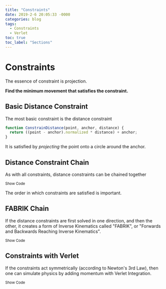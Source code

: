 ```yaml
---
title: "Constraints"
date: 2019-2-6 20:05:33 -0000
categories: blog
tags:
  - Constraints
  - Verlet
toc: true
toc_label: "Sections"
---
```

# Constraints

The essence of constraint is projection.

**Find the minimum movement that satisfies the constraint.**

## Basic Distance Constraint

The most basic constraint is the distance constraint

<!-- Add the ability to toggle code blocks... -->
<script type="text/javascript">
  function toggle_visibility(id) {
    var e = document.getElementById(id);
    if(e.style.display == 'block')
       e.style.display = 'none';
    else
      e.style.display = 'block';
  }
</script>
<!-- Load the Paper.js library -->
<script type="text/javascript" src="../../assets/js/paper-full.min.js"></script>
<script type="text/paperscript" canvas="distance1">
// The distance between the mouse and the point:
var length = 50;

//The Black Circle
var circle = new Path.Circle(view.center, length);
circle.strokeWidth = 1;
circle.strokeColor = 'black';

//The Black Ball	
var ball = new Path.Circle(view.center, 5);
ball.strokeWidth = 10;
ball.strokeColor = 'black';

//Records the mouse position
var mousePos = view.center;
function onMouseMove(event) {
	mousePos = event.point;
	
	circle.position = mousePos;

  var toNext = mousePos - ball.position;
	if (toNext.length > length) {
    	toNext.length = length;
    	var offset = (mousePos - ball.position) - toNext;
    	ball.position += offset;
	}
}

//Subscribe to prevent scrolling on iOS
function onMouseDown(event) {}
function onMouseUp(event) {}
</script>
<canvas id="distance1" width="350" height="350"></canvas>
~~~ javascript
function ConstrainDistance(point, anchor, distance) {
  return ((point - anchor).normalized * distance) + anchor;
}
~~~


It is satisfied by _projecting_ the point onto a circle around the anchor.

## Distance Constraint Chain

As with all constraints, distance constraints can be chained together

<script type="text/paperscript" canvas="distance2">
// The number of points in the rope:
var points = 10;
// The distance between the points:
var length = 25;

//The Red Rope (and its previous positions)
var rope = new Path({
	strokeColor: 'red',
	strokeWidth: 5,
	strokeCap: 'round'
});
var start = view.center;
for (var i = 0; i < points; i++) {
	rope.add(start + new Point(i * length, 0));
}

//Records the mouse position
var mousePos = view.center;
function onMouseMove(event) {
	mousePos = event.point;
	
  //Set the first link's position to be at the mouse
	rope.segments[0].point = mousePos;
	for (var i = 0; i < points - 1; i++) {
		var segment = rope.segments[i];
		var nextSegment = rope.segments[i + 1];

		//Pull the segments toward eachother
		var toNext = segment.point - nextSegment.point;
		toNext.length = length;
		var offset = (segment.point - nextSegment.point) - toNext;
		nextSegment.point += offset;
	}
}

//Projects 'currentPoint' to be within 'distance' of 'anchor'
function setDistance(currentPoint, anchor, distance) {
	var toAnchor = currentPoint - anchor;
	toAnchor.length = distance;
	return toAnchor + anchor;
}

function onFrame(event) {
    //Give the rope its buttery smoothness
    rope.smooth({ type: 'continuous' });
}

function onMouseDown(event) {
	rope.fullySelected = true;
}

function onMouseUp(event) {
	rope.fullySelected = false;
}
</script>
<canvas id="distance2" width="350" height="350"></canvas>
<a onclick="toggle_visibility('pseudocode1');"><small>Show Code</small></a>
<section id="pseudocode1" markdown="1" style="display:none;">
~~~ javascript
//Set the first link's position to be at the mouse
rope.segments[0] = mousePos;
for (i = 1; i < segments.length; i++) {
  //Pull the next segment to the previous one
  rope.segments[i] = ConstrainDistance(
    rope.segments[i], rope.segments[i-1], distance
  );
}
~~~
</section>

The order in which constraints are satisfied is important.

## FABRIK Chain

If the distance constraints are first solved in one direction, and then the other, it creates a form of Inverse Kinematics called "FABRIK", or "Forwards and Backwards Reaching Inverse Kinematics".

<script type="text/paperscript" canvas="distance3">
// The number of points in the rope:
var points = 4;
// The distance between the points:
var length = 50;

//The Red Rope (and its previous positions)
var rope = new Path({
	strokeColor: 'red',
	strokeWidth: 5,
	strokeCap: 'round'
});
var start = view.center;
for (var i = 0; i < points; i++) {
	rope.add(start + new Point(i * length, 0));
}

//The Black Ball	
var ball = new Path.Circle(view.center, 5);
ball.strokeWidth = 10;
ball.strokeColor = 'black';

//Records the mouse position
var mousePos = view.center;
function onMouseMove(event) {
	mousePos = event.point;
}

//Projects 'currentPoint' to be within 'distance' of 'anchor'
function setDistance(currentPoint, anchor, distance) {
	var toAnchor = currentPoint - anchor;
	toAnchor.length = distance;
	return toAnchor + anchor;
}

function onFrame(event) {
    //Set the first link's position to be at the mouse
    //And solve from first to last
	rope.segments[0].point = mousePos;
	for (var i = 0; i < points - 1; i++) {
		rope.segments[i + 1].point = 
		    setDistance(rope.segments[i + 1].point, 
		                rope.segments[i].point, length);
	}
	
	//Set the last link's position to be at the anchor
	//And solve from last to first
	rope.segments[points-1].point = ball.position;
	for (var i = points - 1; i > 0; i--) {
		rope.segments[i - 1].point = 
		    setDistance(rope.segments[i - 1].point, 
		                rope.segments[i].point, length);
	}
    
    rope.smooth({ type: 'geometric', factor: 0.1});
}

function onMouseDown(event) {
	rope.fullySelected = true;
}

function onMouseUp(event) {
	rope.fullySelected = false;
}
</script>
<canvas id="distance3" width="350" height="350"></canvas>
<a onclick="toggle_visibility('pseudocode2');"><small>Show Code</small></a>
<section id="pseudocode2" markdown="1" style="display:none;">
~~~ javascript
//Set the first link's position to be at the mouse
rope.segments[0] = mousePos;
for (i = 1; i < segments.length; i++) {
  //Pull the current segment to the previous one
  rope.segments[i] = ConstrainDistance(
    rope.segments[i], rope.segments[i-1], distance
  );
}

//Set the base link's position to be at the ball
rope.segments[segments.length - 1] = ball;
for (i = segments.length - 1; i > 0; i--) {
  //Pull the previous segment to the current one
  rope.segments[i-1] = ConstrainDistance(
    rope.segments[i-1], rope.segments[i], distance
  );
}
~~~
</section>

## Separation Constraint

Distance Constraints can also be used to separate

<script type="text/paperscript" canvas="distance4">
// The distance between the mouse and the point:
var length = 50;
// The number of balls:
var num = 20;

//The Black Circle
var circle = new Path.Circle(view.center, length);
circle.strokeWidth = 1;
circle.strokeColor = 'black';

//The Black Balls
var balls = [];
for(i = 0; i < num; i++){
    balls.push(Path.Circle(view.center + new Point((Math.random() * 100)-50, 
                                                   (Math.random() * 100)-50), 5));
    balls[i].strokeWidth = 10;
    balls[i].strokeColor = 'black';
}

//Records the mouse position
var mousePos = view.center;
function onMouseMove(event) {
	mousePos = event.point;
}

function onFrame(event) {
	circle.position = mousePos;

    //Separate the balls from the mouse
    for(i = 0; i < num; i++){
        var toNext = circle.position - balls[i].position;
	    if (toNext.length < length+10) {
        	toNext.length = length+10;
        	var offset = (circle.position - balls[i].position) - toNext;
        	balls[i].position += offset;
	    }
    }
    
    //Separate the balls from each other
    for(i = 0; i < num; i++){
        for(j = i; j < num; j++){
            var toNext = balls[j].position - balls[i].position;
	        if (toNext.length < 20) {
            	toNext.length = 20;
            	var offset = (balls[j].position - balls[i].position) - toNext;
            	balls[i].position += offset / 2;
            	balls[j].position -= offset / 2;
	        }
        }
    }
}
//Subscribe to prevent scrolling on iOS
function onMouseDown(event) {}
function onMouseUp(event) {}
</script>
<canvas id="distance4" width="350" height="350"></canvas>
<a onclick="toggle_visibility('pseudocode3');"><small>Show Code</small></a>
<section id="pseudocode3" markdown="1" style="display:none;">
~~~ javascript
//Separate the balls from the mouse
float cRadius = mRadius + bRadius;
for(i = 0; i < balls.length; i++){
  //If the mouse is closer than some distance
  if((mousePos-balls[i]).magnitude < cRadius){
    //Push the ball away from the mouse
    balls[i] = ConstrainDistance(balls[i], mousePos, cRadius);
  }
}

//Separate the balls from each other
for(i = 0; i < balls.length; i++){
  for(j = i; j < balls.length; j++){
    //If the balls are closer than 2x their radius
    var curDisplacement = balls[j].position - balls[i].position;
    if (curDisplacement.magnitude < bRadius*2) {
      //Move each ball half of the distance away from the other
      var temp = ConstrainDistance(balls[i], balls[j], bRadius);
      balls[j] = ConstrainDistance(balls[j], balls[i], bRadius);
      balls[i] = temp;
    }
  }
}
~~~
</section>

## Constraints with Verlet

If the constraints act symmetrically (according to Newton's 3rd Law), then one can simulate physics by adding momentum with Verlet Integration.

<script type="text/paperscript" canvas="distance5">
// The distance between the mouse and the point:
var length = 50;
// The number of balls:
var num = 30;

//The Black Circle
var circle = new Path.Circle(view.center, length);
circle.strokeWidth = 0;
circle.strokeColor = 'black';

//The Black Circle
var domain = new Path.Circle(view.center, 152.5);
domain.strokeWidth = 5;
domain.strokeColor = 'black';

//The Black Balls
var balls = [];
var prevBalls = [];
for(i = 0; i < num; i++){
    balls.push(Path.Circle(view.center + new Point((Math.random() * 100)-50, 
                                                   (Math.random() * 100)-50), 5));
    prevBalls.push(new Point(balls[i].position.x, balls[i].position.y));                                           
    balls[i].strokeWidth = 10;
    balls[i].strokeColor = 'black';
}

//Integrates the points forward in time based off their current and previous positions
function verletIntegrate(i) {
	var tempCurPtx = balls[i].position.x;
	var tempCurPty = balls[i].position.y;
	balls[i].position.x += (balls[i].position.x - prevBalls[i].x);
	balls[i].position.y += (balls[i].position.y - prevBalls[i].y);
	prevBalls[i].x = tempCurPtx;
	prevBalls[i].y = tempCurPty;
}

//Records the mouse position
var mousePos = view.center;
function onMouseMove(event) {
	mousePos = event.point;
}

function onFrame(event) {
	circle.position = mousePos;

    for (var i = 0; i < num; i++) {
	  //Verlet Integration
	  verletIntegrate(i);
	  //Add gravity
	  balls[i].position += new Point(0, Math.min(1, event.delta * 30));
	}

    //Separate the balls from the mouse
    for(iter = 0; iter < 5; iter++){
    for(i = 0; i < num; i++){
        var toNext = circle.position - balls[i].position;
	    if (toNext.length < length+10) {
        	toNext.length = length+10;
        	var offset = (circle.position - balls[i].position) - toNext;
        	balls[i].position += offset;
	    }
    }
    
    //Separate the balls from each other
    for(i = 0; i < num; i++){
        for(j = i; j < num; j++){
            var toNext = balls[j].position - balls[i].position;
	        if (toNext.length < 20) {
            	toNext.length = 20;
            	var offset = (balls[j].position - balls[i].position) - toNext;
            	balls[i].position += offset / 2;
            	balls[j].position -= offset / 2;
	        }
        }
    }
    
    //Keep the balls inside the domain
    for(i = 0; i < num; i++){
        var toNext = domain.position - balls[i].position;
	    if (toNext.length > 150-10) {
        	toNext.length = 150-10;
        	var offset = (domain.position - balls[i].position) - toNext;
        	balls[i].position += offset;
	    }
    }
    }
}
//Subscribe to prevent scrolling on iOS
function onMouseDown(event) {}
function onMouseUp(event) {}
</script>
<canvas id="distance5" width="350" height="350"></canvas>
<a onclick="toggle_visibility('pseudocode5');"><small>Show Code</small></a>
<section id="pseudocode5" markdown="1" style="display:none;">
~~~ javascript
for(i = 0; i < balls.length; i++){
  //-*Use Verlet Integration to add inertia*-
  var curPosition = balls[i];
  balls[i] += balls[i] - prevBalls[i];
  prevBalls[i] = curPosition;

  //Exert gravity by translating downwards one pixel each frame
  balls[i] += new Point(0, 1);
}

for(iterations = 0; iterations < 5; iterations++){
  //The previous example's code here!
  //It must be iterated to fully resolve all collisions
}
~~~
</section>

Solving constraints sequentially is called the _Gauss-Seidel Method_. It converges faster, but it is not technically correct.

<section id="redRopeHeader" markdown="1">
## Verlet Rope
</section>
<script type="text/paperscript" src="../../assets/js/RedRope.js" canvas="redRope"></script>
<canvas id="redRope" width="350" height="350"></canvas>
<a href="https://github.com/zalo/zalo.github.io/blob/master/assets/js/RedRope.js"><small>See Full Source</small></a>

The alternative is to average the contributions from each constraint before applying them.  This is the _Jacobi Method_.  It is more stable, and makes it so the order does not matter.  However, it is "squishier" because it converges more slowly.

## Volume Preserving Soft Body

If one wraps this rope into a circle, and constrains the shape's volume, one can create a volume preserving soft-body

<script type="text/paperscript" src="../../assets/js/VolumeBlob.js" canvas="softBody"></script>
<canvas id="softBody" width="350" height="350"></canvas>
<a href="https://github.com/zalo/zalo.github.io/blob/master/assets/js/VolumeBlob.js"><small>See Full Source</small></a>

The Jacobi Method is useful for keeping phantom forces from appearing in complex systems like this one.

This introduction to Constraints is the first in (hopefully) a series of blog posts exploring the power of simple mathematics.